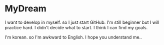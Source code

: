 # MyDream

I want to develop in myself. so I just start GitHub.
I'm still beginner but I will practice hard.
I didn't decide what to start. I think I can find my goals.

I'm korean. so I'm awkward to English.
I hope you understand me..
